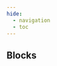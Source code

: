 ```yaml
---
hide:
  - navigation
  - toc
---
```

<script src="https://cdnjs.cloudflare.com/ajax/libs/dompurify/3.0.8/purify.min.js"></script>
<link rel="stylesheet" href="/styles/workflows.css">
<script src="/javascript/workflows.js"></script>
<section class="mdx-container portfolio-section">
  <div class="md-grid md-typeset">
    <div class="text-center">
      <h1>Blocks</h1>
    </div>
    <div class="custom-grid">
<!--- AUTOGENERATED_BLOCKS_LIST -->
<p class="card block-card" data-url="condition_block" data-name="Condition" data-desc="This block is responsible for flow-control in execution graph based on the condition defined in its body. As for now, only capable to make conditions based on output of binary operators that takes two operands. IMPORTANT NOTE: `Condition` block is only capable to operate, when single image is provided to the input of the `workflow` (or more precisely, both `left` and `right` if provided with reference, then the reference can only hold value for a result of operation made against single input). This is to prevent situation when evaluation of condition for multiple images yield different execution paths." data-labels="FLOW_CONTROL" data-author=""></p>
<p class="card block-card" data-url="detections_consensus_block" data-name="Detections Consensus" data-desc="Block that combines predictions from potentially multiple detections models based on majority vote." data-labels="FUSION" data-author=""></p>
<p class="card block-card" data-url="clip_comparison_block" data-name="Clip Comparison" data-desc="Block to execute comparison of Clip embeddings between image and text." data-labels="MODEL" data-author=""></p>
<p class="card block-card" data-url="lmm_block" data-name="LMM" data-desc="Block that make it possible to use chosen LMM model within `workflows` - with arbitrary prompt and possibility to retrieve structured JSON output." data-labels="MODEL" data-author=""></p>
<p class="card block-card" data-url="lmm_for_classification_block" data-name="LMM For Classification" data-desc="Block that make it possible to use chosen LMM model as zero-shot classifier." data-labels="MODEL" data-author=""></p>
<p class="card block-card" data-url="ocr_model_block" data-name="OCR Model" data-desc="This block represents inference from Roboflow OCR model." data-labels="MODEL" data-author=""></p>
<p class="card block-card" data-url="yolo_world_model_block" data-name="Yolo World Model" data-desc="Block that make it possible to use YoloWorld model within `workflows` - providing real-time, zero-shot object detection." data-labels="MODEL" data-author=""></p>
<p class="card block-card" data-url="roboflow_instance_segmentation_block" data-name="Roboflow Instance Segmentation" data-desc="This block represents inference from Roboflow keypoint detection model." data-labels="MODEL" data-author=""></p>
<p class="card block-card" data-url="roboflow_keypoint_detection_block" data-name="Roboflow Keypoint Detection" data-desc="This block represents inference from Roboflow keypoint detection model." data-labels="MODEL" data-author=""></p>
<p class="card block-card" data-url="roboflow_classification_block" data-name="Roboflow Classification" data-desc="This block represents inference from Roboflow multi-class classification model." data-labels="MODEL" data-author=""></p>
<p class="card block-card" data-url="roboflow_multi_label_classification_block" data-name="Roboflow Multi Label Classification" data-desc="This block represents inference from Roboflow multi-label classification model." data-labels="MODEL" data-author=""></p>
<p class="card block-card" data-url="roboflow_object_detection_block" data-name="Roboflow Object Detection" data-desc="This block represents inference from Roboflow object detection model." data-labels="MODEL" data-author=""></p>
<p class="card block-card" data-url="barcode_detection_block" data-name="Barcode Detection" data-desc="This block represents inference from barcode detection." data-labels="MODEL" data-author=""></p>
<p class="card block-card" data-url="qr_code_detection_block" data-name="QR Code Detection" data-desc="This block represents inference from QR Code Detection." data-labels="MODEL" data-author=""></p>
<p class="card block-card" data-url="active_learning_data_collector_block" data-name="Active Learning Data Collector" data-desc="Block that enables smart sampling of images and model predictions and registering data in Roboflow project." data-labels="SINK" data-author=""></p>
<p class="card block-card" data-url="absolute_static_crop_block" data-name="Absolute Static Crop" data-desc="Responsible for cropping RoIs from images - using absolute coordinates." data-labels="TRANSFORMATION" data-author=""></p>
<p class="card block-card" data-url="crop_block" data-name="Crop" data-desc="This block produces dynamic crops based on detections from detections-based model." data-labels="TRANSFORMATION" data-author=""></p>
<p class="card block-card" data-url="detection_filter_block" data-name="Detection Filter" data-desc="This block is responsible for filtering detections-based predictions based on conditions defined." data-labels="TRANSFORMATION" data-author=""></p>
<p class="card block-card" data-url="detection_offset_block" data-name="Detection Offset" data-desc="This block is responsible for applying fixed offset on width and height of detections." data-labels="TRANSFORMATION" data-author=""></p>
<p class="card block-card" data-url="relative_static_crop_block" data-name="Relative Static Crop" data-desc="Responsible for cropping RoIs from images - using relative coordinates." data-labels="TRANSFORMATION" data-author=""></p>
<!--- AUTOGENERATED_BLOCKS_LIST -->
    </div>
  </div>
</section>
